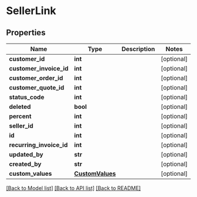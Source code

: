 # SellerLink

## Properties
Name | Type | Description | Notes
------------ | ------------- | ------------- | -------------
**customer_id** | **int** |  | [optional] 
**customer_invoice_id** | **int** |  | [optional] 
**customer_order_id** | **int** |  | [optional] 
**customer_quote_id** | **int** |  | [optional] 
**status_code** | **int** |  | [optional] 
**deleted** | **bool** |  | [optional] 
**percent** | **int** |  | [optional] 
**seller_id** | **int** |  | [optional] 
**id** | **int** |  | [optional] 
**recurring_invoice_id** | **int** |  | [optional] 
**updated_by** | **str** |  | [optional] 
**created_by** | **str** |  | [optional] 
**custom_values** | [**CustomValues**](CustomValues.md) |  | [optional] 

[[Back to Model list]](../README.md#documentation-for-models) [[Back to API list]](../README.md#documentation-for-api-endpoints) [[Back to README]](../README.md)

